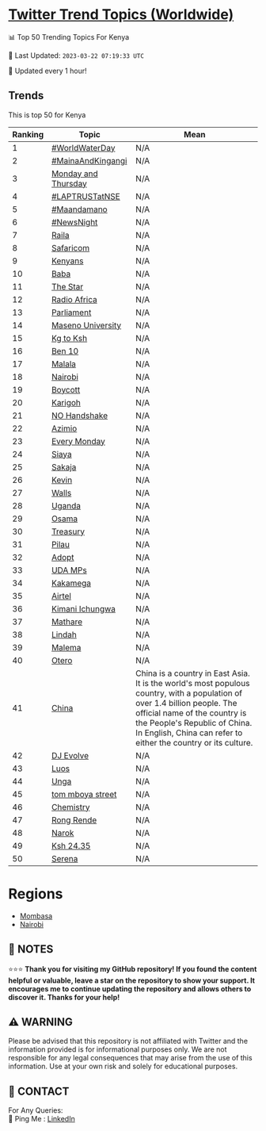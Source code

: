 [Twitter Trend Topics (Worldwide)](https://github.com/ErcinDedeoglu/Twitter-Trend-Topics)
==========


📊 Top 50 Trending Topics For Kenya

📆 Last Updated: `2023-03-22 07:19:33 UTC`

🔧 Updated every 1 hour!


## Trends

This is top 50 for Kenya

| Ranking | Topic | Mean |
| ------- | ------------ | ------------ |
| 1 | [#WorldWaterDay](http://twitter.com/search?q=%23WorldWaterDay) | N/A |
| 2 | [#MainaAndKingangi](http://twitter.com/search?q=%23MainaAndKingangi) | N/A |
| 3 | [Monday and Thursday](http://twitter.com/search?q=Monday+and+Thursday) | N/A |
| 4 | [#LAPTRUSTatNSE](http://twitter.com/search?q=%23LAPTRUSTatNSE) | N/A |
| 5 | [#Maandamano](http://twitter.com/search?q=%23Maandamano) | N/A |
| 6 | [#NewsNight](http://twitter.com/search?q=%23NewsNight) | N/A |
| 7 | [Raila](http://twitter.com/search?q=Raila) | N/A |
| 8 | [Safaricom](http://twitter.com/search?q=Safaricom) | N/A |
| 9 | [Kenyans](http://twitter.com/search?q=Kenyans) | N/A |
| 10 | [Baba](http://twitter.com/search?q=Baba) | N/A |
| 11 | [The Star](http://twitter.com/search?q=The+Star) | N/A |
| 12 | [Radio Africa](http://twitter.com/search?q=Radio+Africa) | N/A |
| 13 | [Parliament](http://twitter.com/search?q=Parliament) | N/A |
| 14 | [Maseno University](http://twitter.com/search?q=Maseno+University) | N/A |
| 15 | [Kg to Ksh](http://twitter.com/search?q=Kg+to+Ksh) | N/A |
| 16 | [Ben 10](http://twitter.com/search?q=Ben+10) | N/A |
| 17 | [Malala](http://twitter.com/search?q=Malala) | N/A |
| 18 | [Nairobi](http://twitter.com/search?q=Nairobi) | N/A |
| 19 | [Boycott](http://twitter.com/search?q=Boycott) | N/A |
| 20 | [Karigoh](http://twitter.com/search?q=Karigoh) | N/A |
| 21 | [NO Handshake](http://twitter.com/search?q=NO+Handshake) | N/A |
| 22 | [Azimio](http://twitter.com/search?q=Azimio) | N/A |
| 23 | [Every Monday](http://twitter.com/search?q=Every+Monday) | N/A |
| 24 | [Siaya](http://twitter.com/search?q=Siaya) | N/A |
| 25 | [Sakaja](http://twitter.com/search?q=Sakaja) | N/A |
| 26 | [Kevin](http://twitter.com/search?q=Kevin) | N/A |
| 27 | [Walls](http://twitter.com/search?q=Walls) | N/A |
| 28 | [Uganda](http://twitter.com/search?q=Uganda) | N/A |
| 29 | [Osama](http://twitter.com/search?q=Osama) | N/A |
| 30 | [Treasury](http://twitter.com/search?q=Treasury) | N/A |
| 31 | [Pilau](http://twitter.com/search?q=Pilau) | N/A |
| 32 | [Adopt](http://twitter.com/search?q=Adopt) | N/A |
| 33 | [UDA MPs](http://twitter.com/search?q=UDA+MPs) | N/A |
| 34 | [Kakamega](http://twitter.com/search?q=Kakamega) | N/A |
| 35 | [Airtel](http://twitter.com/search?q=Airtel) | N/A |
| 36 | [Kimani Ichungwa](http://twitter.com/search?q=Kimani+Ichungwa) | N/A |
| 37 | [Mathare](http://twitter.com/search?q=Mathare) | N/A |
| 38 | [Lindah](http://twitter.com/search?q=Lindah) | N/A |
| 39 | [Malema](http://twitter.com/search?q=Malema) | N/A |
| 40 | [Otero](http://twitter.com/search?q=Otero) | N/A |
| 41 | [China](http://twitter.com/search?q=China) | China is a country in East Asia. It is the world's most populous country, with a population of over 1.4 billion people. The official name of the country is the People's Republic of China. In English, China can refer to either the country or its culture. |
| 42 | [DJ Evolve](http://twitter.com/search?q=DJ+Evolve) | N/A |
| 43 | [Luos](http://twitter.com/search?q=Luos) | N/A |
| 44 | [Unga](http://twitter.com/search?q=Unga) | N/A |
| 45 | [tom mboya street](http://twitter.com/search?q=tom+mboya+street) | N/A |
| 46 | [Chemistry](http://twitter.com/search?q=Chemistry) | N/A |
| 47 | [Rong Rende](http://twitter.com/search?q=Rong+Rende) | N/A |
| 48 | [Narok](http://twitter.com/search?q=Narok) | N/A |
| 49 | [Ksh 24.35](http://twitter.com/search?q=Ksh+24.35) | N/A |
| 50 | [Serena](http://twitter.com/search?q=Serena) | N/A |



# Regions

* [Mombasa](</Kenya/Mombasa.md>)
* [Nairobi](</Kenya/Nairobi.md>)



## 📝 NOTES

⭐⭐⭐ **Thank you for visiting my GitHub repository! If you found the content helpful or valuable, leave a star on the repository to show your support. It encourages me to continue updating the repository and allows others to discover it. Thanks for your help!**


## ⚠️ WARNING

Please be advised that this repository is not affiliated with Twitter and the information provided is for informational purposes only. We are not responsible for any legal consequences that may arise from the use of this information. Use at your own risk and solely for educational purposes.


## 📨 CONTACT

 For Any Queries:  
            🏓 Ping Me : [LinkedIn](https://www.linkedin.com/in/ercindedeoglu/)
